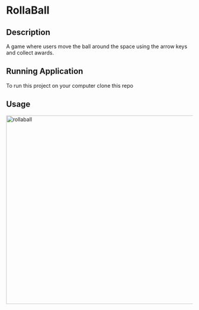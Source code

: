 # RollaBall

## Description

A game where users move the ball around the space using the arrow keys and collect awards.

## Running Application

To run this project on your computer clone this repo 

## Usage

<img width="509" alt="rollaball" src="https://user-images.githubusercontent.com/77226151/142333228-e9fa65db-aeff-4731-b070-3206cf450506.png">
